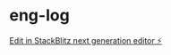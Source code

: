 # eng-log

[Edit in StackBlitz next generation editor ⚡️](https://stackblitz.com/~/github.com/flutterninja9/eng-log)